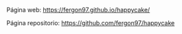 Página web: https://fergon97.github.io/happycake/

Página repositorio: https://github.com/fergon97/happycake
